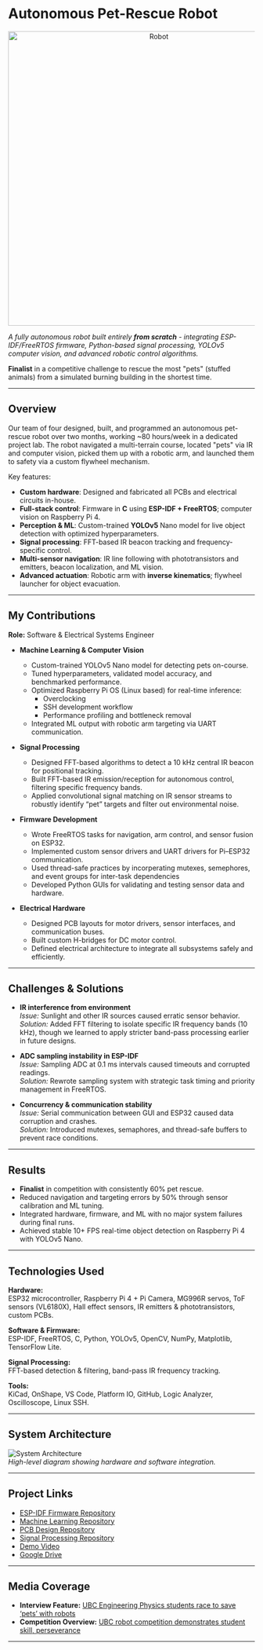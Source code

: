 # Autonomous Pet-Rescue Robot

<p align="center">
  <img src="attachments/robot.JPG" alt="Robot" width="600">
</p>

_A fully autonomous robot built entirely **from scratch** - integrating ESP-IDF/FreeRTOS firmware, Python-based signal processing, YOLOv5 computer vision, and advanced robotic control algorithms._

**Finalist** in a competitive challenge to rescue the most "pets" (stuffed animals) from a simulated burning building in the shortest time.

---

## Overview
Our team of four designed, built, and programmed an autonomous pet-rescue robot over two months, working ~80 hours/week in a dedicated project lab. The robot navigated a multi-terrain course, located "pets" via IR and computer vision, picked them up with a robotic arm, and launched them to safety via a custom flywheel mechanism.

Key features:
- **Custom hardware**: Designed and fabricated all PCBs and electrical circuits in-house.
- **Full-stack control**: Firmware in **C** using **ESP-IDF + FreeRTOS**; computer vision on Raspberry Pi 4.
- **Perception & ML**: Custom-trained **YOLOv5** Nano model for live object detection with optimized hyperparameters.
- **Signal processing**: FFT-based IR beacon tracking and frequency-specific control.
- **Multi-sensor navigation**: IR line following with phototransistors and emitters, beacon localization, and ML vision.
- **Advanced actuation**: Robotic arm with **inverse kinematics**; flywheel launcher for object evacuation.

---

## My Contributions
**Role:** Software & Electrical Systems Engineer  

- **Machine Learning & Computer Vision**
  - Custom-trained YOLOv5 Nano model for detecting pets on-course.
  - Tuned hyperparameters, validated model accuracy, and benchmarked performance.
  - Optimized Raspberry Pi OS (Linux based) for real-time inference:
    - Overclocking
    - SSH development workflow
    - Performance profiling and bottleneck removal
  - Integrated ML output with robotic arm targeting via UART communication.

- **Signal Processing**
  - Designed FFT-based algorithms to detect a 10 kHz central IR beacon for positional tracking.
  - Built FFT-based IR emission/reception for autonomous control, filtering specific frequency bands.
  - Applied convolutional signal matching on IR sensor streams to robustly identify “pet” targets and filter out environmental noise.

- **Firmware Development**
  - Wrote FreeRTOS tasks for navigation, arm control, and sensor fusion on ESP32.
  - Implemented custom sensor drivers and UART drivers for Pi–ESP32 communication.
  - Used thread-safe practices by incorperating mutexes, semephores, and event groups for inter-task dependencies
  - Developed Python GUIs for validating and testing sensor data and hardware.

- **Electrical Hardware**
  - Designed PCB layouts for motor drivers, sensor interfaces, and communication buses.
  - Built custom H-bridges for DC motor control.
  - Defined electrical architecture to integrate all subsystems safely and efficiently.

---

## Challenges & Solutions
- **IR interference from environment**  
  *Issue:* Sunlight and other IR sources caused erratic sensor behavior.  
  *Solution:* Added FFT filtering to isolate specific IR frequency bands (10 kHz), though we learned to apply stricter band-pass processing earlier in future designs.

- **ADC sampling instability in ESP-IDF**  
  *Issue:* Sampling ADC at 0.1 ms intervals caused timeouts and corrupted readings.  
  *Solution:* Rewrote sampling system with strategic task timing and priority management in FreeRTOS.

- **Concurrency & communication stability**  
  *Issue:* Serial communication between GUI and ESP32 caused data corruption and crashes.  
  *Solution:* Introduced mutexes, semaphores, and thread-safe buffers to prevent race conditions.

---

## Results
- **Finalist** in competition with consistently 60% pet rescue.
- Reduced navigation and targeting errors by 50% through sensor calibration and ML tuning.
- Integrated hardware, firmware, and ML with no major system failures during final runs.
- Achieved stable 10+ FPS real-time object detection on Raspberry Pi 4 with YOLOv5 Nano.

---

## Technologies Used
**Hardware:**  
ESP32 microcontroller, Raspberry Pi 4 + Pi Camera, MG996R servos, ToF sensors (VL6180X), Hall effect sensors, IR emitters & phototransistors, custom PCBs.

**Software & Firmware:**  
ESP-IDF, FreeRTOS, C, Python, YOLOv5, OpenCV, NumPy, Matplotlib, TensorFlow Lite.

**Signal Processing:**  
FFT-based detection & filtering, band-pass IR frequency tracking.

**Tools:**  
KiCad, OnShape, VS Code, Platform IO, GitHub, Logic Analyzer, Oscilloscope, Linux SSH.

---

## System Architecture
![System Architecture](attachments/pet-rescue_robot_system_architecture.png)  
*High-level diagram showing hardware and software integration.*

---

## Project Links
-  [ESP-IDF Firmware Repository](https://github.com/enph-summer-2025/rollingohms)
-  [Machine Learning Repository](https://github.com/enph-summer-2025/computer_vision)  
-  [PCB Design Repository](https://github.com/enph-summer-2025/rollings-ohms-pcbs)  
-  [Signal Processing Repository](https://github.com/enph-summer-2025/ir_esp) 
-  [Demo Video](https://drive.google.com/file/d/1vrrbmOzqqDvycMX8IW5s0msy8z-JhquK/view?usp=share_link)
-  [Google Drive](https://drive.google.com/drive/folders/1pfD4E5x2K_xVr7HdItIgMcFwQVXqLsNb?usp=share_link)

---

## Media Coverage
- **Interview Feature:** [UBC Engineering Physics students race to save ‘pets’ with robots](https://vancouver.citynews.ca/2025/08/07/vancouver-ubc-robots-engineering-physics/)
- **Competition Overview:** [UBC robot competition demonstrates student skill, perseverance](https://www.ctvnews.ca/vancouver/article/ubc-robot-competition-demonstrates-student-skill-perseverance/)

---
